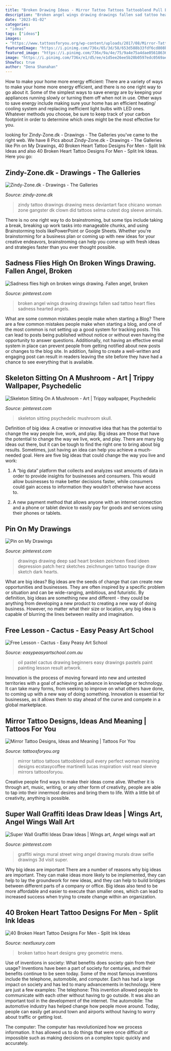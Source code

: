 ```yaml
---
title: "Broken Drawing Ideas - Mirror Tattoo Tattoos Tattooblend Pull Every Perfect Woman Meaning Designs Ecstasycoffee Martinelli Lucas Inspiration Visit Read Sleeve Mirrors Tattoosforyou"
description: "Broken angel wings drawing drawings fallen sad tattoo heart flies sadness hearted angels"
date: "2023-01-02"
categories:
- "ideas"
tags: ["ideas"]
images:
- "https://www.tattoosforyou.org/wp-content/uploads/2017/08/Mirror-Tattoos.jpg"
featuredImage: "https://i.pinimg.com/736x/65/3d/58/653d588b33fdf6cd808b18ad6d275c02.jpg"
featured_image: "https://i.pinimg.com/736x/9a/4e/75/9a4e75a4dae0561863603eab44cd9e87.jpg"
image: "https://i.pinimg.com/736x/e1/d5/ee/e1d5ee26ee5b20b0597edc0569aec3a7--drawings-sad-patch.jpg"
ShowToc: true
author: "Dena Shanahan"
---
```



How to make your home more energy efficient:
There are a variety of ways to make your home more energy efficient, and there is no one right way to go about it. Some of the simplest ways to save energy are by keeping your appliances running slowly or turning them off when not in use. Other ways to save energy include making sure your home has an efficient heating/ cooling system and replacing inefficient light bulbs with LED ones. Whatever methods you choose, be sure to keep track of your carbon footprint in order to determine which ones might be the most effective for you.

	

		
looking for Zindy-Zone.dk - Drawings - The Galleries you've came to the right web. We have 8 Pics about Zindy-Zone.dk - Drawings - The Galleries like Pin on My Drawings, 40 Broken Heart Tattoo Designs For Men - Split Ink Ideas and also 40 Broken Heart Tattoo Designs For Men - Split Ink Ideas. Here you go:
		
    
## Zindy-Zone.dk - Drawings - The Galleries

<img loading=lazy src="http://www.zindy-zone.dk/images/drawings/tattoo_designs/hot_mess_zindy.jpg" onerror="this.onerror=null;this.src='https://tse2.mm.bing.net/th?id=OIP.Pc1gIhoLeifUgZmwSSeYOgHaKf&amp;pid=15.1';" alt="Zindy-Zone.dk - Drawings - The Galleries">

_Source: zindy-zone.dk_

>zindy tattoo drawings drawing mess deviantart face chicano woman zone gangster dk clown did tattoos selma cutest dog sleeve animals. 

	

There is no one right way to do brainstroming, but some tips include taking a break, breaking up work tasks into manageable chunks, and using Brainstorming tools likePowerPoint or Google Sheets. Whether you're brainstorming for a business plan or coming up with new ideas for your creative endeavors, brainstroming can help you come up with fresh ideas and strategies faster than you ever thought possible.

    
## Sadness Flies High On Broken Wings Drawing. Fallen Angel, Broken

<img loading=lazy src="https://i.pinimg.com/736x/9c/7f/5a/9c7f5ad58a6334d5b8b85b5789939224--wings-drawing-broken-hearted.jpg" onerror="this.onerror=null;this.src='https://tse4.mm.bing.net/th?id=OIP.nFk4sbgyeIHtBoMvUQSeAAHaI2&amp;pid=15.1';" alt="Sadness flies high on broken wings drawing. Fallen angel, broken">

_Source: pinterest.com_

>broken angel wings drawing drawings fallen sad tattoo heart flies sadness hearted angels. 

	

What are some common mistakes people make when starting a Blog?
There are a few common mistakes people make when starting a blog, and one of the most common is not setting up a good system for tracking posts. This can lead to posts being published without notice or without even having the opportunity to answer questions. Additionally, not having an effective email system in place can prevent people from getting notified about new posts or changes to the blog site. In addition, failing to create a well-written and engaging post can result in readers leaving the site before they have had a chance to see everything that is available.

    
## Skeleton Sitting On A Mushroom - Art | Trippy Wallpaper, Psychedelic

<img loading=lazy src="https://i.pinimg.com/736x/9a/4e/75/9a4e75a4dae0561863603eab44cd9e87.jpg" onerror="this.onerror=null;this.src='https://tse4.mm.bing.net/th?id=OIP.SM7GLS0d3A6y7a3ys0n87gAAAA&amp;pid=15.1';" alt="Skeleton Sitting On A Mushroom - Art | Trippy wallpaper, Psychedelic">

_Source: pinterest.com_

>skeleton sitting psychedelic mushroom skull. 

	

Definition of big idea: A creative or innovative idea that has the potential to change the way people live, work, and play.
Big ideas are those that have the potential to change the way we live, work, and play. There are many big ideas out there, but it can be tough to find the right one to bring about big results. Sometimes, just having an idea can help you achieve a much-needed goal. Here are five big ideas that could change the way you live and work: 
1. A “big data” platform that collects and analyzes vast amounts of data in order to provide insights for businesses and consumers. This would allow businesses to make better decisions faster, while consumers could gain access to information they wouldn’t otherwise have access to.

2. A new payment method that allows anyone with an internet connection and a phone or tablet device to easily pay for goods and services using their phones or tablets.

    
## Pin On My Drawings

<img loading=lazy src="https://i.pinimg.com/736x/e1/d5/ee/e1d5ee26ee5b20b0597edc0569aec3a7--drawings-sad-patch.jpg" onerror="this.onerror=null;this.src='https://tse1.mm.bing.net/th?id=OIP.BkRFrCaq5oDvfHCDj2FhmQHaNK&amp;pid=15.1';" alt="Pin on My Drawings">

_Source: pinterest.com_

>drawings drawing deep sad heart broken zeichnen fixed ideen depression patch herz sketches zeichnungen tattoo traurige draw sketch dark hearts. 

	

What are big ideas?
Big ideas are the seeds of change that can create new opportunities and businesses. They are often inspired by a specific problem or situation and can be wide-ranging, ambitious, and futuristic. By definition, big ideas are something new and different - they could be anything from developing a new product to creating a new way of doing business. However, no matter what their size or location, any big idea is capable of blurring the lines between reality and imagination.

    
## Free Lesson - Cactus - Easy Peasy Art School

<img loading=lazy src="https://easypeasyartschool.com.au/wp-content/uploads/2015/01/Cactus-other4.jpg" onerror="this.onerror=null;this.src='https://tse1.mm.bing.net/th?id=OIP.WuVeHB08PPmCuRGDFec0-QHaJ_&amp;pid=15.1';" alt="Free Lesson - Cactus - Easy Peasy Art School">

_Source: easypeasyartschool.com.au_

>oil pastel cactus drawing beginners easy drawings pastels paint painting lesson result artwork. 

	

Innovation is the process of moving forward into new and untested territories with a goal of achieving an advance in knowledge or technology. It can take many forms, from seeking to improve on what others have done, to coming up with a new way of doing something. Innovation is essential for businesses, as it allows them to stay ahead of the curve and compete in a global marketplace.

    
## Mirror Tattoo Designs, Ideas And Meaning | Tattoos For You

<img loading=lazy src="https://www.tattoosforyou.org/wp-content/uploads/2017/08/Mirror-Tattoos.jpg" onerror="this.onerror=null;this.src='https://tse4.mm.bing.net/th?id=OIP.8EHDxhNO8Iio21yKpf6SPAHaHZ&amp;pid=15.1';" alt="Mirror Tattoo Designs, Ideas and Meaning | Tattoos For You">

_Source: tattoosforyou.org_

>mirror tattoo tattoos tattooblend pull every perfect woman meaning designs ecstasycoffee martinelli lucas inspiration visit read sleeve mirrors tattoosforyou. 

	

Creative people find ways to make their ideas come alive. Whether it is through art, music, writing, or any other form of creativity, people are able to tap into their innermost desires and bring them to life. With a little bit of creativity, anything is possible.

    
## Super Wall Graffiti Ideas Draw Ideas | Wings Art, Angel Wings Wall Art

<img loading=lazy src="https://i.pinimg.com/736x/65/3d/58/653d588b33fdf6cd808b18ad6d275c02.jpg" onerror="this.onerror=null;this.src='https://tse2.mm.bing.net/th?id=OIP.T589cpPr-8MFBOOHqDSM8QAAAA&amp;pid=15.1';" alt="Super Wall Graffiti Ideas Draw Ideas | Wings art, Angel wings wall art">

_Source: pinterest.com_

>graffiti wings mural street wing angel drawing murals draw selfie drawings 3d visit super. 

	

Why big ideas are important
There are a number of reasons why big ideas are important. They can make ideas more likely to be implemented, they can help to lay the groundwork for new ideas, and they can help to build bridges between different parts of a company or office. Big ideas also tend to be more affordable and easier to execute than smaller ones, which can lead to increased success when trying to create change within an organization.

    
## 40 Broken Heart Tattoo Designs For Men - Split Ink Ideas

<img loading=lazy src="http://nextluxury.com/wp-content/uploads/geometric-shaded-black-and-grey-small-mens-broken-heart-tattoo-designs-on-forearm.jpg" onerror="this.onerror=null;this.src='https://tse3.mm.bing.net/th?id=OIP.veicFBnEQbb8MFAXYjLa6gHaGJ&amp;pid=15.1';" alt="40 Broken Heart Tattoo Designs For Men - Split Ink Ideas">

_Source: nextluxury.com_

>broken tattoo heart designs grey geometric mens. 

	

Use of inventions in society: What benefits does society gain from their usage?
Inventions have been a part of society for centuries, and their benefits continue to be seen today. Some of the most famous inventions include the telephone, automobile, and computer. Each has had a large impact on society and has led to many advancements in technology. Here are just a few examples: The telephone: This invention allowed people to communicate with each other without having to go outside. It was also an important tool in the development of the internet.
The automobile: The automotive industry has helped change how people move around. Today, people can easily get around town and airports without having to worry about traffic or getting lost.

The computer: The computer has revolutionized how we process information. It has allowed us to do things that were once difficult or impossible such as making decisions on a complex topic quickly and accurately.

